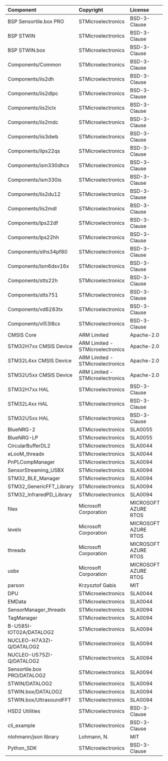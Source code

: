 | Component                     | Copyright            				| License   			|
|:---------                     |:-------              				|:----------			|
| BSP Sensortile.box PRO	  	| STMicroelectronics				| BSD-3-Clause			|
| BSP STWIN					  	| STMicroelectronics				| BSD-3-Clause			|
| BSP STWIN.box				  	| STMicroelectronics				| BSD-3-Clause			|
| Components/Common			  	| STMicroelectronics				| BSD-3-Clause	        |
| Components/iis2dh				| STMicroelectronics				| BSD-3-Clause	        |
| Components/iis2dlpc			| STMicroelectronics				| BSD-3-Clause	        |
| Components/iis2iclx			| STMicroelectronics				| BSD-3-Clause	        |
| Components/iis2mdc			| STMicroelectronics				| BSD-3-Clause	        |
| Components/iis3dwb   			| STMicroelectronics				| BSD-3-Clause	        |
| Components/ilps22qs			| STMicroelectronics				| BSD-3-Clause	        |
| Components/ism330dhcx			| STMicroelectronics				| BSD-3-Clause	        |
| Components/ism330is			| STMicroelectronics				| BSD-3-Clause	        |
| Components/lis2du12			| STMicroelectronics				| BSD-3-Clause	        |
| Components/lis2mdl			| STMicroelectronics				| BSD-3-Clause	        |
| Components/lps22df			| STMicroelectronics				| BSD-3-Clause	        |
| Components/lps22hh			| STMicroelectronics				| BSD-3-Clause	        |
| Components/sths34pf80			| STMicroelectronics				| BSD-3-Clause	        |
| Components/lsm6dsv16x			| STMicroelectronics				| BSD-3-Clause	        |
| Components/stts22h			| STMicroelectronics				| BSD-3-Clause	        |
| Components/stts751			| STMicroelectronics				| BSD-3-Clause	        |
| Components/vd6283tx			| STMicroelectronics				| BSD-3-Clause	        |
| Components/vl53l8cx			| STMicroelectronics				| BSD-3-Clause	        |
| CMSIS	Core					| ARM Limited						| Apache-2.0	        |
| STM32H7xx CMSIS Device		| ARM Limited - STMicroelectronics	| Apache-2.0	        |
| STM32L4xx CMSIS Device		| ARM Limited - STMicroelectronics	| Apache-2.0	        |
| STM32U5xx CMSIS Device		| ARM Limited - STMicroelectronics	| Apache-2.0	        |
| STM32H7xx HAL				  	| STMicroelectronics				| BSD-3-Clause	        |
| STM32L4xx HAL				  	| STMicroelectronics				| BSD-3-Clause	        |
| STM32U5xx HAL				  	| STMicroelectronics				| BSD-3-Clause	        |
| BlueNRG-2					  	| STMicroelectronics				| SLA0055	            |
| BlueNRG-LP				  	| STMicroelectronics				| SLA0055	            |
| CircularBufferDL2				| STMicroelectronics				| SLA0044	            |
| eLooM_threadx					| STMicroelectronics				| SLA0044	            |
| PnPLCompManager		      	| STMicroelectronics				| SLA0094	            |
| SensorStreaming_USBX			| STMicroelectronics				| SLA0094	            |
| STM32_BLE_Manager				| STMicroelectronics				| SLA0094	            |
| STM32_GenericFFT_Library		| STMicroelectronics				| SLA0094	            |
| STM32_InfraredPD_Library		| STMicroelectronics				| SLA0094	            |
| filex							| Microsoft Corporation				| MICROSOFT AZURE RTOS	|
| levelx						| Microsoft Corporation				| MICROSOFT AZURE RTOS	|
| threadx 						| Microsoft Corporation				| MICROSOFT AZURE RTOS	|
| usbx							| Microsoft Corporation				| MICROSOFT AZURE RTOS	|
| parson	                 	| Krzysztof Gabis		   			| MIT	                |
| DPU							| STMicroelectronics				| SLA0044	            |
| EMData				      	| STMicroelectronics				| SLA0044	            |
| SensorManager_threadx  		| STMicroelectronics				| SLA0094	            |
| TagManager			      	| STMicroelectronics				| SLA0094	            |
| B-U585I-IOT02A/DATALOG2	  	| STMicroelectronics				| SLA0094	            |
| NUCLEO-H7A3ZI-Q/DATALOG2	  	| STMicroelectronics				| SLA0094	            |
| NUCLEO-U575ZI-Q/DATALOG2	  	| STMicroelectronics				| SLA0094	            |
| Sensortile.box PRO/DATALOG2  	| STMicroelectronics				| SLA0094	            |
| STWIN/DATALOG2			  	| STMicroelectronics				| SLA0094	            |
| STWIN.box/DATALOG2		  	| STMicroelectronics				| SLA0094	            |
| STWIN.box/UltrasoundFFT	  	| STMicroelectronics				| SLA0094	            |
| HSD2 Utilities				| STMicroelectronics				| BSD-3-Clause	        |
| cli_example               	| STMicroelectronics				| BSD-3-Clause	        |
| nlohmann/json library			| Lohmann, N. 						| MIT	                |
| Python_SDK					| STMicroelectronics				| BSD-3-Clause	        |
